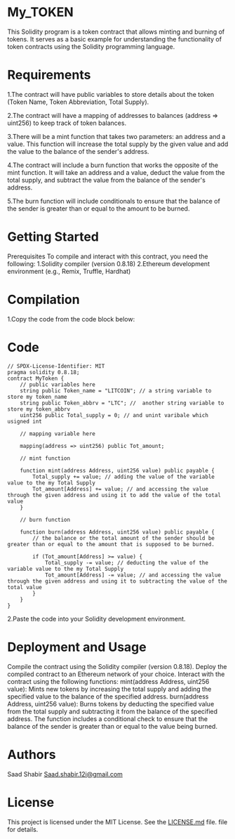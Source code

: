 # My_TOKEN
This Solidity program is a token contract that allows minting and burning of tokens. It serves as a basic example for understanding the functionality of token contracts using the Solidity programming language.

# Requirements
1.The contract will have public variables to store details about the token (Token Name, Token Abbreviation, Total Supply).

2.The contract will have a mapping of addresses to balances (address => uint256) to keep track of token balances.

3.There will be a mint function that takes two parameters: an address and a value. This function will increase the total supply by the given value and add the value to the balance of the sender's address.

4.The contract will include a burn function that works the opposite of the mint function. It will take an address and a value, deduct the value from the total supply, and subtract the value from the balance of the sender's address.

5.The burn function will include conditionals to ensure that the balance of the sender is greater than or equal to the amount to be burned.

# Getting Started
Prerequisites
To compile and interact with this contract, you need the following:
1.Solidity compiler (version 0.8.18)
2.Ethereum development environment (e.g., Remix, Truffle, Hardhat)

# Compilation
1.Copy the code from the code block below:

# Code

```
// SPDX-License-Identifier: MIT
pragma solidity 0.8.18;
contract MyToken {
    // public variables here
    string public Token_name = "LITCOIN"; // a string variable to store my token_name
    string public Token_abbrv = "LTC"; //  another string variable to store my token_abbrv
    uint256 public Total_supply = 0; // and unint varibale which usigned int

    // mapping variable here

    mapping(address => uint256) public Tot_amount;

    // mint function

    function mint(address Address, uint256 value) public payable {
        Total_supply += value; // adding the value of the variable value to the my Total Supply
        Tot_amount[Address] += value; // and accessing the value through the given address and using it to add the value of the total value
    }

    // burn function

    function burn(address Address, uint256 value) public payable {
        // the balance or the total amount of the sender should be greater than or equal to the amount that is supposed to be burned.

        if (Tot_amount[Address] >= value) {
            Total_supply -= value; // deducting the value of the variable value to the my Total Supply
            Tot_amount[Address] -= value; // and accessing the value through the given address and using it to subtracting the value of the total value
        }
    }
}
```
2.Paste the code into your Solidity development environment.

# Deployment and Usage
Compile the contract using the Solidity compiler (version 0.8.18).
Deploy the compiled contract to an Ethereum network of your choice.
Interact with the contract using the following functions:
mint(address Address, uint256 value): Mints new tokens by increasing the total supply and adding the specified value to the balance of the specified address.
burn(address Address, uint256 value): Burns tokens by deducting the specified value from the total supply and subtracting it from the balance of the specified address. The function includes a conditional check to ensure that the balance of the sender is greater than or equal to the value being burned.

# Authors

Saad Shabir
Saad.shabir.12i@gmail.com

# License
This project is licensed under the MIT License. See the [LICENSE.md](https://license.md/) file. file for details.
